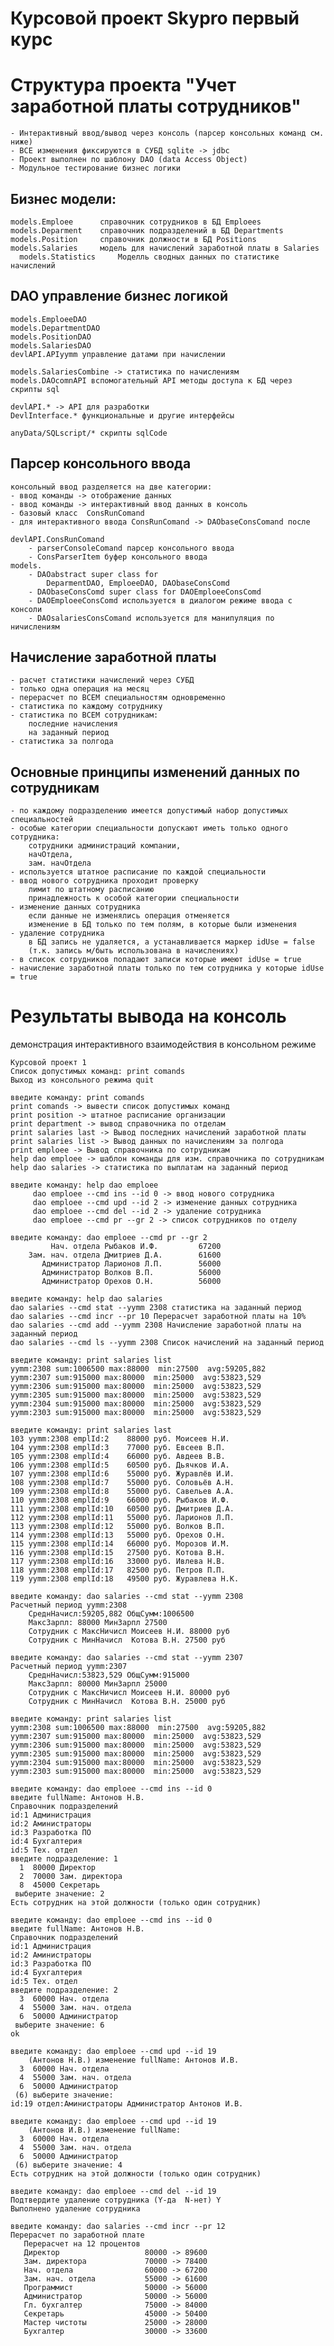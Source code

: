 # Курсовой проект Skypro первый курс

# Структура проекта "Учет заработной платы сотрудников"
    - Интерактивный ввод/вывод через консоль (парсер консольных команд см. ниже)
    - ВСЕ изменения фиксируются в СУБД sqlite -> jdbc
    - Проект выполнен по шаблону DAO (data Access Object)
    - Модульное тестирование бизнес логики
## Бизнес модели:
    models.Emploee 	    справочник сотрудников в БД Emploees
	models.Deparment    справочник подразделений в БД Departments
	models.Position     справочник должности в БД Positions 
	models.Salaries	    модель для начислений заработной платы в Salaries
      models.Statistics     Моделль сводных данных по статистике начислений
## DAO управление бизнес логикой
    models.EmploeeDAO
    models.DepartmentDAO
    models.PositionDAO
    models.SalariesDAO
    devlAPI.APIyymm управление датами при начислении    

    models.SalariesCombine -> статистика по начислениям
    models.DAOcomnAPI вспомогательный API методы доступа к БД через скрипты sql 
    
    devlAPI.* -> API для разработки
    DevlInterface.* функциональные и другие интерфейсы 
    
    anyData/SQLscript/* скрипты sqlCode

## Парсер консольного ввода
    консольный ввод разделяется на две категории:
    - ввод команды -> отображение данных 
    - ввод команды -> интерактивный ввод данных в консоль
    - базовый класс  ConsRunComand
    - для интерактивного ввода ConsRunComand -> DAObaseConsComand после 

    devlAPI.ConsRunComand 
        - parserConsoleComand парсер консольного ввода 
        - ConsParserItem буфер консольного ввода
    models.
        - DAOabstract super class for 
            DeparmentDAO, EmploeeDAO, DAObaseConsComd
        - DAObaseConsComd super class for DAOEmploeeConsComd
        - DAOEmploeeConsComd используется в диалогом режиме ввода с консоли
        - DAOsalariesConsComand используется для манипуляция по ничислениям

## Начисление заработной платы
    - расчет статистики начислений через СУБД
    - только одна операция на месяц
    - перерасчет по ВСЕМ специальностям одновременно    
    - статистика по каждому сотруднику
    - статистика по ВСЕМ сотрудникам:
        последние начисления
        на заданный период
    - статистика за полгода
## Основные принципы изменений данных по сотрудникам
    - по каждому подразделению имеется допустимый набор допустимых специальностей
    - особые категории специальности допускают иметь только одного сотрудника:
        сотрудники администраций компании, 
        начОтдела, 
        зам. начОтдела
    - используется штатное расписание по каждой специальности
    - ввод нового сотрудника проходит проверку
        лимит по штатному расписанию
        принадлежность к особой категории специальности
    - изменение данных сотрудника
        если данные не изменялись операция отменяется
        изменение в БД только по тем полям, в которые были изменения   
    - удаление сотрудника
        в БД запись не удаляется, а устанавливается маркер idUse = false
        (т.к. запись м/быть использована в начислениях)
    - в список сотрудников попадают записи которые имеют idUse = true
    - начисление заработной платы только по тем сотрудника у которые idUse = true

# Результаты вывода на консоль
демонстрация интерактивного взаимодействия в консольном режиме
```
Курсовой проект 1
Список допустимых команд: print comands
Выход из консольного режима quit

введите команду: print comands
print comands -> вывести список допустимых команд
print position -> штатное расписание организации
print department -> вывод справочника по отделам
print salaries last -> Вывод последних начислений заработной платы
print salaries list -> Вывод данных по начислениям за полгода
print emploee -> Вывод справочника по сотрудникам
help dao emploee -> шаблон команды для изм. справочника по сотрудникам
help dao salaries -> статистика по выплатам на заданный период

введите команду: help dao emploee
     dao emploee --cmd ins --id 0 -> ввод нового сотрудника
     dao emploee --cmd upd --id 2 -> изменение данных сотрудника
     dao emploee --cmd del --id 2 -> удаление сотрудника
     dao emploee --cmd pr --gr 2 -> список сотрудников по отделу

введите команду: dao emploee --cmd pr --gr 2
         Нач. отдела Рыбаков И.Ф.         67200
    Зам. нач. отдела Дмитриев Д.А.        61600
       Администратор Ларионов Л.П.        56000
       Администратор Волков В.П.          56000
       Администратор Орехов О.Н.          56000

введите команду: help dao salaries
dao salaries --cmd stat --yymm 2308 статистика на заданный период
dao salaries --cmd incr --pr 10 Перерасчет заработной платы на 10%
dao salaries --cmd add --yymm 2308 Начисление заработной платы на заданный период
dao salaries --cmd ls --yymm 2308 Список начислений на заданный период

введите команду: print salaries list
yymm:2308 sum:1006500 max:88000  min:27500  avg:59205,882
yymm:2307 sum:915000 max:80000  min:25000  avg:53823,529
yymm:2306 sum:915000 max:80000  min:25000  avg:53823,529
yymm:2305 sum:915000 max:80000  min:25000  avg:53823,529
yymm:2304 sum:915000 max:80000  min:25000  avg:53823,529
yymm:2303 sum:915000 max:80000  min:25000  avg:53823,529

введите команду: print salaries last
103 yymm:2308 emplId:2    88000 руб. Моисеев Н.И.
104 yymm:2308 emplId:3    77000 руб. Евсеев В.П.
105 yymm:2308 emplId:4    66000 руб. Авдеев В.В.
106 yymm:2308 emplId:5    60500 руб. Дьячков И.А.
107 yymm:2308 emplId:6    55000 руб. Журавлёв И.И.
108 yymm:2308 emplId:7    55000 руб. Соловьёв А.Н.
109 yymm:2308 emplId:8    55000 руб. Савельев А.А.
110 yymm:2308 emplId:9    66000 руб. Рыбаков И.Ф.
111 yymm:2308 emplId:10   60500 руб. Дмитриев Д.А.
112 yymm:2308 emplId:11   55000 руб. Ларионов Л.П.
113 yymm:2308 emplId:12   55000 руб. Волков В.П.
114 yymm:2308 emplId:13   55000 руб. Орехов О.Н.
115 yymm:2308 emplId:14   66000 руб. Морозов И.М.
116 yymm:2308 emplId:15   27500 руб. Котова В.Н.
117 yymm:2308 emplId:16   33000 руб. Ивлева Н.В.
118 yymm:2308 emplId:17   82500 руб. Петров П.П.
119 yymm:2308 emplId:18   49500 руб. Журавлева Н.К.

введите команду: dao salaries --cmd stat --yymm 2308
Расчетный период yymm:2308
	СреднНачисл:59205,882 ОбщСумм:1006500
	МаксЗарпл: 88000 МинЗарпл 27500
	Сотрудник с МаксНичисл Моисеев Н.И. 88000 руб
	Сотрудник с МинНачисл  Котова В.Н. 27500 руб

введите команду: dao salaries --cmd stat --yymm 2307
Расчетный период yymm:2307
	СреднНачисл:53823,529 ОбщСумм:915000
	МаксЗарпл: 80000 МинЗарпл 25000
	Сотрудник с МаксНичисл Моисеев Н.И. 80000 руб
	Сотрудник с МинНачисл  Котова В.Н. 25000 руб

введите команду: print salaries list
yymm:2308 sum:1006500 max:88000  min:27500  avg:59205,882
yymm:2307 sum:915000 max:80000  min:25000  avg:53823,529
yymm:2306 sum:915000 max:80000  min:25000  avg:53823,529
yymm:2305 sum:915000 max:80000  min:25000  avg:53823,529
yymm:2304 sum:915000 max:80000  min:25000  avg:53823,529
yymm:2303 sum:915000 max:80000  min:25000  avg:53823,529

введите команду: dao emploee --cmd ins --id 0
введите fullName: Антонов Н.В.
Справочник подразделений
id:1 Администрация
id:2 Аминистраторы
id:3 Разработка ПО
id:4 Бухгалтерия
id:5 Тех. отдел
введите подразделение: 1
  1  80000 Директор
  2  70000 Зам. директора
  8  45000 Секретарь
 выберите значение: 2
Есть сотрудник на этой должности (только один сотрудник)

введите команду: dao emploee --cmd ins --id 0
введите fullName: Антонов Н.В.
Справочник подразделений
id:1 Администрация
id:2 Аминистраторы
id:3 Разработка ПО
id:4 Бухгалтерия
id:5 Тех. отдел
введите подразделение: 2
  3  60000 Нач. отдела
  4  55000 Зам. нач. отдела
  6  50000 Администратор
 выберите значение: 6
ok

введите команду: dao emploee --cmd upd --id 19
	(Антонов Н.В.) изменение fullName: Антонов И.В.
  3  60000 Нач. отдела
  4  55000 Зам. нач. отдела
  6  50000 Администратор
 (6) выберите значение: 
id:19 отдел:Аминистраторы Администратор Антонов И.В.

введите команду: dao emploee --cmd upd --id 19
	(Антонов И.В.) изменение fullName: 
  3  60000 Нач. отдела
  4  55000 Зам. нач. отдела
  6  50000 Администратор
 (6) выберите значение: 4
Есть сотрудник на этой должности (только один сотрудник)

введите команду: dao emploee --cmd del --id 19
Подтвердите удаление сотрудника (Y-да  N-нет) Y
Выполнено удаление сотрудника

введите команду: dao salaries --cmd incr --pr 12
Перерасчет по заработной плате
   Перерасчет на 12 процентов
   Директор                   80000 -> 89600
   Зам. директора             70000 -> 78400
   Нач. отдела                60000 -> 67200
   Зам. нач. отдела           55000 -> 61600
   Программист                50000 -> 56000
   Администратор              50000 -> 56000
   Гл. бухгалтер              75000 -> 84000
   Секретарь                  45000 -> 50400
   Мастер чистоты             25000 -> 28000
   Бухгалтер                  30000 -> 33600
```   

